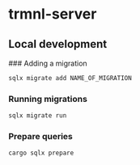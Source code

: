 # trmnl-server

## Local development

### Adding a migration

```sh
sqlx migrate add NAME_OF_MIGRATION
```

### Running migrations

```sh
sqlx migrate run
```

### Prepare queries

```sh
cargo sqlx prepare
```
